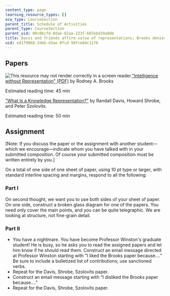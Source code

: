 ```yaml
---
content_type: page
learning_resource_types: []
ocw_type: CourseSection
parent_title: Schedule of Activities
parent_type: CourseSection
parent_uid: 00c0bcfd-0dae-62aa-223f-607ebd39a0db
title: Davis and friends affirm value of representations; Brooks denies value of representations
uid: ed1f9868-2deb-d3ae-8fcd-50fce84c1176
---
```


Papers
------

![This resource may not render correctly in a screen reader.](/images/inacessible.gif)["Intelligence without Representation" (PDF)](https://people.csail.mit.edu/brooks/papers/representation.pdf) by Rodney A. Brooks

Estimated reading time: 45 min

["What Is a Knowledge Representation?"](https://groups.csail.mit.edu/medg/ftp/psz/k-rep.html) by Randall Davis, Howard Shrobe, and Peter Szolovits.

Estimated reading time: 50 min

Assignment
----------

\[Note: If you discuss the paper or the assignment with another student—which we encourage—indicate whom you have talked with in your submitted composition. Of course your submitted composition must be written entirely by you.\]

On a total of one side of one sheet of paper, using 10 pt type or larger, with standard interline spacing and margins, respond to all the following:

### Part I

On second thought, we want you to use both sides of your sheet of paper. On one side, construct a broken glass diagram for one of the papers. You need only cover the main points, and you can be quite telegraphic. We are looking at structure, not fine-grain detail.

### Part II

*   You have a nightmare. You have become Professor Winston's graduate student! He is busy, so he asks you to read the assigned papers and let him know if he should read them. Construct an email message directed at Professor Winston starting with “I liked the Brooks paper because....” Be sure to include a bulletized list of contributions; use sanctioned verbs.
*   Repeat for the Davis, Shrobe, Szolovits paper.
*   Construct an email message starting with “I disliked the Brooks paper because....”
*   Repeat for the Davis, Shrobe, Szolovits paper.